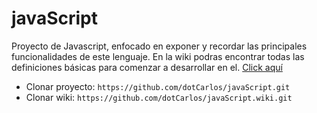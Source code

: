 # javaScript
Proyecto de Javascript, enfocado en exponer y recordar las principales funcionalidades de este lenguaje. En la wiki podras encontrar todas las definiciones básicas para comenzar a desarrollar en el. [Click aquí](https://github.com/dotCarlos/javaScript/wiki)

- Clonar proyecto: `https://github.com/dotCarlos/javaScript.git`
- Clonar wiki: `https://github.com/dotCarlos/javaScript.wiki.git`